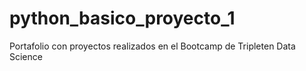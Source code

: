 # python_basico_proyecto_1
Portafolio con proyectos realizados en el Bootcamp de Tripleten Data Science
